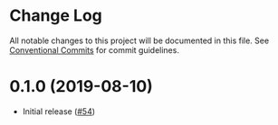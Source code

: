 # Change Log

All notable changes to this project will be documented in this file.
See [Conventional Commits](https://conventionalcommits.org) for commit guidelines.

# 0.1.0 (2019-08-10)

* Initial release ([#54](https://github.com/nuxt/eslint-config/pull/54))
